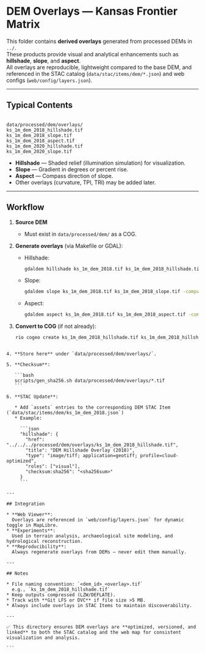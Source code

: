 # DEM Overlays — Kansas Frontier Matrix

This folder contains **derived overlays** generated from processed DEMs in `../`.  
These products provide visual and analytical enhancements such as **hillshade**, **slope**, and **aspect**.  
All overlays are reproducible, lightweight compared to the base DEM, and referenced in the STAC catalog
(`data/stac/items/dem/*.json`) and web configs (`web/config/layers.json`).

---

## Typical Contents

```

data/processed/dem/overlays/
ks_1m_dem_2018_hillshade.tif
ks_1m_dem_2018_slope.tif
ks_1m_dem_2018_aspect.tif
ks_1m_dem_2020_hillshade.tif
ks_1m_dem_2020_slope.tif

````

- **Hillshade** — Shaded relief (illumination simulation) for visualization.  
- **Slope** — Gradient in degrees or percent rise.  
- **Aspect** — Compass direction of slope.  
- Other overlays (curvature, TPI, TRI) may be added later.

---

## Workflow

1. **Source DEM**  
   - Must exist in `data/processed/dem/` as a COG.  

2. **Generate overlays** (via Makefile or GDAL):  
   - Hillshade:  
     ```bash
     gdaldem hillshade ks_1m_dem_2018.tif ks_1m_dem_2018_hillshade.tif -compute_edges -co COMPRESS=LZW
     ```
   - Slope:  
     ```bash
     gdaldem slope ks_1m_dem_2018.tif ks_1m_dem_2018_slope.tif -compute_edges -co COMPRESS=LZW
     ```
   - Aspect:  
     ```bash
     gdaldem aspect ks_1m_dem_2018.tif ks_1m_dem_2018_aspect.tif -compute_edges -co COMPRESS=LZW
     ```

3. **Convert to COG** (if not already):  
   ```bash
   rio cogeo create ks_1m_dem_2018_hillshade.tif ks_1m_dem_2018_hillshade.tif --web-optimized
````

4. **Store here** under `data/processed/dem/overlays/`.

5. **Checksum**:

   ```bash
   scripts/gen_sha256.sh data/processed/dem/overlays/*.tif
   ```

6. **STAC Update**:

   * Add `assets` entries to the corresponding DEM STAC Item (`data/stac/items/dem/ks_1m_dem_2018.json`)
   * Example:

     ```json
     "hillshade": {
       "href": "../../../processed/dem/overlays/ks_1m_dem_2018_hillshade.tif",
       "title": "DEM Hillshade Overlay (2018)",
       "type": "image/tiff; application=geotiff; profile=cloud-optimized",
       "roles": ["visual"],
       "checksum:sha256": "<sha256sum>"
     }
     ```

---

## Integration

* **Web Viewer**:
  Overlays are referenced in `web/config/layers.json` for dynamic toggle in MapLibre.
* **Experiments**:
  Used in terrain analysis, archaeological site modeling, and hydrological reconstruction.
* **Reproducibility**:
  Always regenerate overlays from DEMs — never edit them manually.

---

## Notes

* File naming convention: `<dem_id>_<overlay>.tif`
  e.g., `ks_1m_dem_2018_hillshade.tif`
* Keep outputs compressed (LZW/DEFLATE).
* Track with **Git LFS or DVC** if file size >5 MB.
* Always include overlays in STAC Items to maintain discoverability.

---

✅ This directory ensures DEM overlays are **optimized, versioned, and linked** to both the STAC catalog and the web map for consistent visualization and analysis.

```
